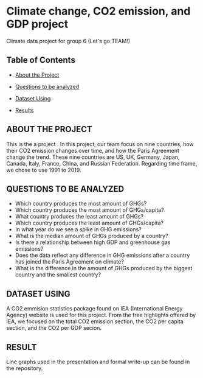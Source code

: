 # Climate change, CO2 emission, and GDP project
Climate data project for group 6 (Let's go TEAM!)

## Table of Contents

* [About the Project](#about-the-project)

* [Questions to be analyzed](#questions-to-be-analyzed)

* [Dataset Using](#dataset-using)

* [Results](#results)

  
<!-- ABOUT THE PROJECT -->  
## ABOUT THE PROJECT

  This is the a project . In this project, our team focus on nine countries, how their CO2 emission changes over time, and how the Paris Agreement change the trend. These nine countries are US, UK, Germany, Japan, Canada, Italy, France, China, and Russian Federation. Regarding time frame, we chose to use 1991 to 2019. 

<!-- QUESTIONS TO BE ANALYZED -->
## QUESTIONS TO BE ANALYZED

 - Which country produces the most amount of GHGs?
 - Which country produces the most amount of GHGs/capita?
 - What country produces the least amount of GHGs?
 - Which country produces the least amount of GHGs/capita?
 - In what year do we see a spike in GHG emissions? 
 - What is the median amount of GHGs produced by a country?
 - Is there a relationship between high GDP and greenhouse gas emissions?
 - Does the data reflect any difference in GHG emissions after a country has joined the Paris Agreement on climate?
 - What is the difference in the amount of GHGs produced by the biggest country and the smallest country?

<!-- DATASET USING -->
## DATASET USING

  A CO2 emmision statistics package found on IEA (International Energy Agency) website is used for this project. From the free highlights offered by IEA, we focused on the total CO2 emission section, the CO2 per capita section, and the CO2 per GDP secion. 

<!-- RESULT -->
## RESULT

  Line graphs used in the presentation and formal write-up can be found in the repository. 
  
  
